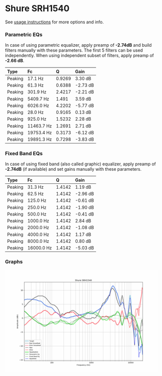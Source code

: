 # Shure SRH1540
See [usage instructions](https://github.com/jaakkopasanen/AutoEq#usage) for more options and info.

### Parametric EQs
In case of using parametric equalizer, apply preamp of **-2.74dB** and build filters manually
with these parameters. The first 5 filters can be used independently.
When using independent subset of filters, apply preamp of **-2.66 dB**.

| Type    | Fc         |      Q | Gain     |
|:--------|:-----------|:-------|:---------|
| Peaking | 17.1 Hz    | 0.9269 | 3.30 dB  |
| Peaking | 61.3 Hz    | 0.6388 | -2.73 dB |
| Peaking | 301.9 Hz   | 2.4217 | -2.21 dB |
| Peaking | 5409.7 Hz  | 1.491  | 3.59 dB  |
| Peaking | 6026.0 Hz  | 4.2202 | -5.77 dB |
| Peaking | 28.0 Hz    | 0.9165 | 0.13 dB  |
| Peaking | 925.0 Hz   | 1.5232 | 2.28 dB  |
| Peaking | 11463.7 Hz | 1.2691 | 2.71 dB  |
| Peaking | 19753.4 Hz | 0.3173 | -6.12 dB |
| Peaking | 19891.3 Hz | 0.7298 | -3.83 dB |

### Fixed Band EQs
In case of using fixed band (also called graphic) equalizer, apply preamp of **-2.74dB**
(if available) and set gains manually with these parameters.

| Type    | Fc         |      Q | Gain     |
|:--------|:-----------|:-------|:---------|
| Peaking | 31.3 Hz    | 1.4142 | 1.19 dB  |
| Peaking | 62.5 Hz    | 1.4142 | -2.96 dB |
| Peaking | 125.0 Hz   | 1.4142 | -0.61 dB |
| Peaking | 250.0 Hz   | 1.4142 | -1.90 dB |
| Peaking | 500.0 Hz   | 1.4142 | -0.41 dB |
| Peaking | 1000.0 Hz  | 1.4142 | 2.84 dB  |
| Peaking | 2000.0 Hz  | 1.4142 | -1.08 dB |
| Peaking | 4000.0 Hz  | 1.4142 | 1.17 dB  |
| Peaking | 8000.0 Hz  | 1.4142 | 0.80 dB  |
| Peaking | 16000.0 Hz | 1.4142 | -5.03 dB |

### Graphs
![](./Shure%20SRH1540.png)